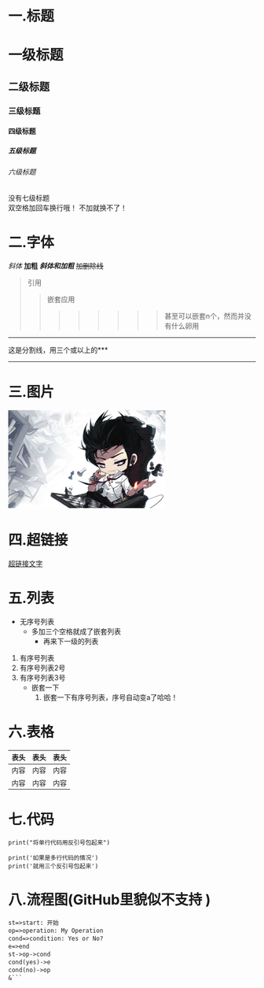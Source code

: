 # 一.标题
# 一级标题
## 二级标题
### 三级标题
#### 四级标题
##### 五级标题
###### 六级标题

没有七级标题  
双空格加回车换行哦！
不加就换不了！

# 二.字体
*斜体*
**加粗**
***斜体和加粗***
~~加删除线~~

>引用
>>嵌套应用
>>>>>>>>甚至可以嵌套n个，然而并没有什么卵用

************
这是分割线，用三个或以上的***
************


# 三.图片
![图片的名字，写在图片的下方，居中](https://raw.githubusercontent.com/wRuanMing/HelloWorld/master/demo.jpg)

# 四.超链接
[超链接文字](http//www.baidu.com, "超链接的title，但鼠标移动到超链接文字上时显示的内容")

# 五.列表
- 无序号列表
   - 多加三个空格就成了嵌套列表
      - 再来下一级的列表
1. 有序号列表
2. 有序号列表2号
3. 有序号列表3号
   - 嵌套一下
      1. 嵌套一下有序号列表，序号自动变a了哈哈！

# 六.表格
表头|表头|表头
---|:--:|---:
内容|内容|内容
内容|内容|内容
# 七.代码
`print("将单行代码用反引号包起来")`
```
print('如果是多行代码的情况')
print('就用三个反引号包起来')
```
# 八.流程图(GitHub里貌似不支持 )
```flow
st=>start: 开始
op=>operation: My Operation
cond=>condition: Yes or No?
e=>end
st->op->cond
cond(yes)->e
cond(no)->op
&```
